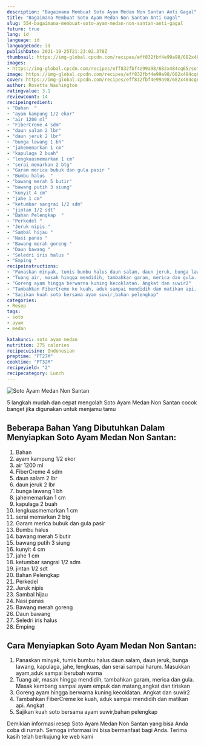 ```yaml
---
description: "Bagaimana Membuat Soto Ayam Medan Non Santan Anti Gagal"
title: "Bagaimana Membuat Soto Ayam Medan Non Santan Anti Gagal"
slug: 554-bagaimana-membuat-soto-ayam-medan-non-santan-anti-gagal
future: true
lang: id
language: id
languageCode: id
publishDate: 2021-10-25T21:23:02.378Z 
thumbnail: https://img-global.cpcdn.com/recipes/eff832fbf4e99a98/682x484cq65/soto-ayam-medan-non-santan-foto-resep-utama.png
images:
- https://img-global.cpcdn.com/recipes/eff832fbf4e99a98/682x484cq65/soto-ayam-medan-non-santan-foto-resep-utama.png
image: https://img-global.cpcdn.com/recipes/eff832fbf4e99a98/682x484cq65/soto-ayam-medan-non-santan-foto-resep-utama.png
cover: https://img-global.cpcdn.com/recipes/eff832fbf4e99a98/682x484cq65/soto-ayam-medan-non-santan-foto-resep-utama.png
author: Rosetta Washington
ratingvalue: 3.1
reviewcount: 14
recipeingredient:
- "Bahan  "
- "ayam kampung 1/2 ekor"
- "air 1200 ml"
- "FiberCreme 4 sdm"
- "daun salam 2 lbr"
- "daun jeruk 2 lbr"
- "bunga lawang 1 bh"
- "jahememarkan 1 cm"
- "kapulaga 2 buah"
- "lengkuasmemarkan 1 cm"
- "serai memarkan 2 btg"
- "Garam merica bubuk dan gula pasir "
- "Bumbu halus  "
- "bawang merah 5 butir"
- "bawang putih 3 siung"
- "kunyit 4 cm"
- "jahe 1 cm"
- "ketumbar sangrai 1/2 sdm"
- "jintan 1/2 sdt"
- "Bahan Pelengkap  "
- "Perkedel "
- "Jeruk nipis "
- "Sambal hijau "
- "Nasi panas "
- "Bawang merah goreng "
- "Daun bawang "
- "Seledri iris halus "
- "Emping "
recipeinstructions:
- "Panaskan minyak, tumis bumbu halus daun salam, daun jeruk, bunga lawang, kapulaga, jahe, lengkuas, dan serai sampai harum. Masukkan ayam,aduk sampai berubah warna"
- "Tuang air, masak hingga mendidih, tambahkan garam, merica dan gula. Masak kembang sampai ayam empuk dan matang,angkat dan tiriskan"
- "Goreng ayam hingga berwarna kuning kecoklatan. Angkat dan suwir2"
- "Tambahkan FiberCreme ke kuah, aduk sampai mendidih dan matikan api. Angkat"
- "Sajikan kuah soto bersama ayam suwir,bahan pelengkap"
categories:
- Resep
tags:
- soto
- ayam
- medan

katakunci: soto ayam medan 
nutrition: 275 calories
recipecuisine: Indonesian
preptime: "PT27M"
cooktime: "PT32M"
recipeyield: "2"
recipecategory: Lunch
---
```



![Soto Ayam Medan Non Santan](https://img-global.cpcdn.com/recipes/eff832fbf4e99a98/682x484cq65/soto-ayam-medan-non-santan-foto-resep-utama.png)

5 langkah mudah dan cepat mengolah  Soto Ayam Medan Non Santan cocok banget jika digunakan untuk menjamu tamu

<!--inarticleads1-->

## Beberapa Bahan Yang Dibutuhkan Dalam Menyiapkan Soto Ayam Medan Non Santan:

1. Bahan  
1. ayam kampung 1/2 ekor
1. air 1200 ml
1. FiberCreme 4 sdm
1. daun salam 2 lbr
1. daun jeruk 2 lbr
1. bunga lawang 1 bh
1. jahememarkan 1 cm
1. kapulaga 2 buah
1. lengkuasmemarkan 1 cm
1. serai memarkan 2 btg
1. Garam merica bubuk dan gula pasir 
1. Bumbu halus  
1. bawang merah 5 butir
1. bawang putih 3 siung
1. kunyit 4 cm
1. jahe 1 cm
1. ketumbar sangrai 1/2 sdm
1. jintan 1/2 sdt
1. Bahan Pelengkap  
1. Perkedel 
1. Jeruk nipis 
1. Sambal hijau 
1. Nasi panas 
1. Bawang merah goreng 
1. Daun bawang 
1. Seledri iris halus 
1. Emping 



<!--inarticleads2-->

## Cara Menyiapkan Soto Ayam Medan Non Santan:

1. Panaskan minyak, tumis bumbu halus daun salam, daun jeruk, bunga lawang, kapulaga, jahe, lengkuas, dan serai sampai harum. Masukkan ayam,aduk sampai berubah warna
1. Tuang air, masak hingga mendidih, tambahkan garam, merica dan gula. Masak kembang sampai ayam empuk dan matang,angkat dan tiriskan
1. Goreng ayam hingga berwarna kuning kecoklatan. Angkat dan suwir2
1. Tambahkan FiberCreme ke kuah, aduk sampai mendidih dan matikan api. Angkat
1. Sajikan kuah soto bersama ayam suwir,bahan pelengkap




Demikian informasi  resep Soto Ayam Medan Non Santan   yang bisa Anda coba di rumah. Semoga informasi ini bisa bermanfaat bagi Anda. Terima kasih telah berkujung ke web kami
